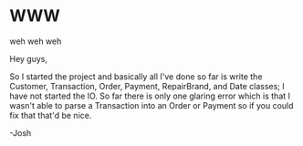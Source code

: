 # WWW
weh weh weh

Hey guys,

So I started the project and basically all I've done so far is write the Customer, Transaction, Order, Payment, RepairBrand, and Date classes; I have not started the IO. So far there is only one glaring error which is that I wasn't able to parse a Transaction into an Order or Payment so if you could fix that that'd be nice.

-Josh
